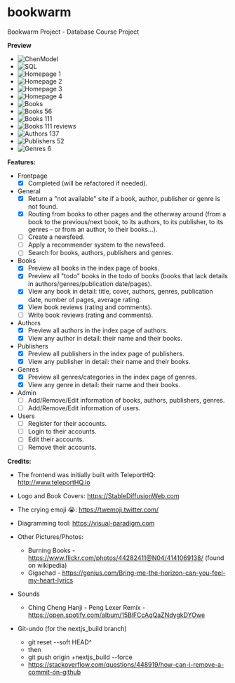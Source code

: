 # bookwarm

Bookwarm Project - Database Course Project

**Preview**

* ![ChenModel](_docs/ChenModel.png)
* ![SQL](_docs/bookwarmdb.png)
* ![Homepage 1](_docs/homepage01.PNG)
* ![Homepage 2](_docs/homepage02.PNG)
* ![Homepage 3](_docs/homepage03.PNG)
* ![Homepage 4](_docs/homepage04.PNG)
* ![Books](_docs/books.PNG)
* ![Books 56](_docs/books56.PNG)
* ![Books 111](_docs/books111.PNG)
* ![Books 111 reviews](_docs/books111reviews.PNG)
* ![Authors 137](_docs/authors137.PNG)
* ![Publishers 52](_docs/publishers52.PNG)
* ![Genres 6](_docs/genres06.PNG)

**Features:**

* Frontpage
  * [x] Completed (will be refactored if needed).
* General
  * [x] Return a "not available" site if a book, author, publisher or genre is not found.
  * [x] Routing from books to other pages and the otherway around (from a book to the previous/next book, to its authors, to its publisher, to its genres - or from an author, to their books...).
  * [ ] Create a newsfeed.
  * [ ] Apply a recommender system to the newsfeed.
  * [ ] Search for books, authors, publishers and genres.
* Books
  * [x] Preview all books in the index page of books.
  * [x] Preview all "todo" books in the todo of books (books that lack details in authors/genres/publication date/pages).
  * [x] View any book in detail: title, cover, authors, genres, publication date, number of pages, average rating.
  * [x] View book reviews (rating and comments).
  * [ ] Write book reviews (rating and comments).
* Authors
  * [x] Preview all authors in the index page of authors.
  * [x] View any author in detail: their name and their books.
* Publishers
  * [x] Preview all publishers in the index page of publishers.
  * [x] View any publisher in detail: their name and their books.
* Genres
  * [x] Preview all genres/categories in the index page of genres.
  * [x] View any genre in detail: their name and their books.
* Admin
  * [ ] Add/Remove/Edit information of books, authors, publishers, genres.
  * [ ] Add/Remove/Edit information of users.
* Users
  * [ ] Register for their accounts.
  * [ ] Login to their accounts.
  * [ ] Edit their accounts.
  * [ ] Remove their accounts.
  
**Credits:**

* The frontend was initially built with TeleportHQ: <http://www.teleportHQ.io>
* Logo and Book Covers: <https://StableDiffusionWeb.com>
* The crying emoji 😭: <https://twemoji.twitter.com/>
* Diagramming tool: <https://visual-paradigm.com>

* Other Pictures/Photos:
  * Burning Books - <https://www.flickr.com/photos/44282411@N04/4141069138/> (found on wikipedia)
  * Gigachad - <https://genius.com/Bring-me-the-horizon-can-you-feel-my-heart-lyrics>

* Sounds
  * Ching Cheng Hanji - Peng Lexer Remix - <https://open.spotify.com/album/15BlFCcAqQaZNdygkDYOwe>

* Git-undo (for the nextjs_build branch)
  * git reset --soft HEAD^
  * then
  * git push origin +nextjs_build --force
  * <https://stackoverflow.com/questions/448919/how-can-i-remove-a-commit-on-github>
